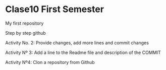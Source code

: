 # Clase10 First Semester

My first repository

Step by step github

Activity No. 2: Provide changes, add more lines and commit changes

Activity Nº 3: Add a line to the Readme file and description of the COMMIT

Activity Nº4: Clon a repository from Github
